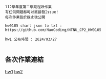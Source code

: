 ```
112學年度第二學期程設作業
有任何問題都可以直接發Issue！
每次作業皆於截止後公開

hw0105 chart json to txt : https://github.com/NaoCoding/NTNU_CP2_HW0105
```
```
hw1 公布時間 : 2024/03/27
 
```

## 各次作業連結

[hw1](https://drive.google.com/file/d/1Wdv4nLaoXsXFZX17OleQpllvq5ii_n08/view)
[hw2](https://drive.google.com/file/d/1ani8FSxEBnrE48MvYh0w9FPed7NF9NzS/view)
